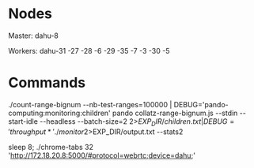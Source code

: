 # Nodes

Master: dahu-8

Workers: dahu-31 -27 -28 -6 -29 -35 -7 -3 -30 -5

# Commands

./count-range-bignum --nb-test-ranges=100000 | DEBUG='pando-computing:monitoring:children' pando collatz-range-bignum.js --stdin --start-idle --headless --batch-size=2 2>$EXP_DIR/children.txt | DEBUG='throughput*' ./monitor 2>$EXP_DIR/output.txt --stats2

sleep 8; ./chrome-tabs 32 'http://172.18.20.8:5000/#protocol=webrtc;device=dahu;'
